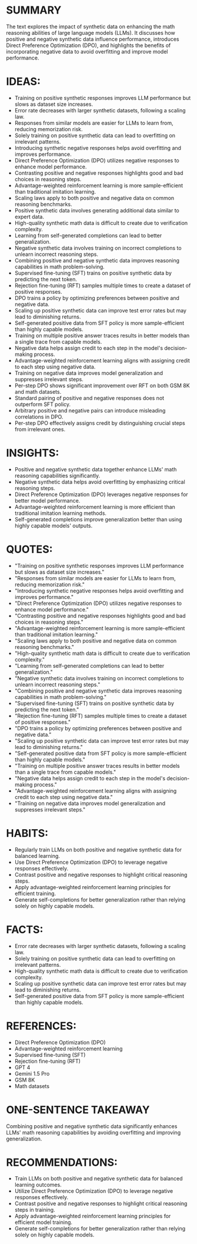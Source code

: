 # SUMMARY
The text explores the impact of synthetic data on enhancing the math reasoning abilities of large language models (LLMs). It discusses how positive and negative synthetic data influence performance, introduces Direct Preference Optimization (DPO), and highlights the benefits of incorporating negative data to avoid overfitting and improve model performance.

# IDEAS:
- Training on positive synthetic responses improves LLM performance but slows as dataset size increases.
- Error rate decreases with larger synthetic datasets, following a scaling law.
- Responses from similar models are easier for LLMs to learn from, reducing memorization risk.
- Solely training on positive synthetic data can lead to overfitting on irrelevant patterns.
- Introducing synthetic negative responses helps avoid overfitting and improves performance.
- Direct Preference Optimization (DPO) utilizes negative responses to enhance model performance.
- Contrasting positive and negative responses highlights good and bad choices in reasoning steps.
- Advantage-weighted reinforcement learning is more sample-efficient than traditional imitation learning.
- Scaling laws apply to both positive and negative data on common reasoning benchmarks.
- Positive synthetic data involves generating additional data similar to expert data.
- High-quality synthetic math data is difficult to create due to verification complexity.
- Learning from self-generated completions can lead to better generalization.
- Negative synthetic data involves training on incorrect completions to unlearn incorrect reasoning steps.
- Combining positive and negative synthetic data improves reasoning capabilities in math problem-solving.
- Supervised fine-tuning (SFT) trains on positive synthetic data by predicting the next token.
- Rejection fine-tuning (RFT) samples multiple times to create a dataset of positive responses.
- DPO trains a policy by optimizing preferences between positive and negative data.
- Scaling up positive synthetic data can improve test error rates but may lead to diminishing returns.
- Self-generated positive data from SFT policy is more sample-efficient than highly capable models.
- Training on multiple positive answer traces results in better models than a single trace from capable models.
- Negative data helps assign credit to each step in the model's decision-making process.
- Advantage-weighted reinforcement learning aligns with assigning credit to each step using negative data.
- Training on negative data improves model generalization and suppresses irrelevant steps.
- Per-step DPO shows significant improvement over RFT on both GSM 8K and math datasets.
- Standard pairing of positive and negative responses does not outperform SFT policy.
- Arbitrary positive and negative pairs can introduce misleading correlations in DPO.
- Per-step DPO effectively assigns credit by distinguishing crucial steps from irrelevant ones.

# INSIGHTS:
- Positive and negative synthetic data together enhance LLMs' math reasoning capabilities significantly.
- Negative synthetic data helps avoid overfitting by emphasizing critical reasoning steps.
- Direct Preference Optimization (DPO) leverages negative responses for better model performance.
- Advantage-weighted reinforcement learning is more efficient than traditional imitation learning methods.
- Self-generated completions improve generalization better than using highly capable models' outputs.

# QUOTES:
- "Training on positive synthetic responses improves LLM performance but slows as dataset size increases."
- "Responses from similar models are easier for LLMs to learn from, reducing memorization risk."
- "Introducing synthetic negative responses helps avoid overfitting and improves performance."
- "Direct Preference Optimization (DPO) utilizes negative responses to enhance model performance."
- "Contrasting positive and negative responses highlights good and bad choices in reasoning steps."
- "Advantage-weighted reinforcement learning is more sample-efficient than traditional imitation learning."
- "Scaling laws apply to both positive and negative data on common reasoning benchmarks."
- "High-quality synthetic math data is difficult to create due to verification complexity."
- "Learning from self-generated completions can lead to better generalization."
- "Negative synthetic data involves training on incorrect completions to unlearn incorrect reasoning steps."
- "Combining positive and negative synthetic data improves reasoning capabilities in math problem-solving."
- "Supervised fine-tuning (SFT) trains on positive synthetic data by predicting the next token."
- "Rejection fine-tuning (RFT) samples multiple times to create a dataset of positive responses."
- "DPO trains a policy by optimizing preferences between positive and negative data."
- "Scaling up positive synthetic data can improve test error rates but may lead to diminishing returns."
- "Self-generated positive data from SFT policy is more sample-efficient than highly capable models."
- "Training on multiple positive answer traces results in better models than a single trace from capable models."
- "Negative data helps assign credit to each step in the model's decision-making process."
- "Advantage-weighted reinforcement learning aligns with assigning credit to each step using negative data."
- "Training on negative data improves model generalization and suppresses irrelevant steps."

# HABITS:
- Regularly train LLMs on both positive and negative synthetic data for balanced learning.
- Use Direct Preference Optimization (DPO) to leverage negative responses effectively.
- Contrast positive and negative responses to highlight critical reasoning steps.
- Apply advantage-weighted reinforcement learning principles for efficient training.
- Generate self-completions for better generalization rather than relying solely on highly capable models.

# FACTS:
- Error rate decreases with larger synthetic datasets, following a scaling law.
- Solely training on positive synthetic data can lead to overfitting on irrelevant patterns.
- High-quality synthetic math data is difficult to create due to verification complexity.
- Scaling up positive synthetic data can improve test error rates but may lead to diminishing returns.
- Self-generated positive data from SFT policy is more sample-efficient than highly capable models.

# REFERENCES:
- Direct Preference Optimization (DPO)
- Advantage-weighted reinforcement learning
- Supervised fine-tuning (SFT)
- Rejection fine-tuning (RFT)
- GPT 4
- Gemini 1.5 Pro
- GSM 8K
- Math datasets

# ONE-SENTENCE TAKEAWAY
Combining positive and negative synthetic data significantly enhances LLMs' math reasoning capabilities by avoiding overfitting and improving generalization.

# RECOMMENDATIONS:
- Train LLMs on both positive and negative synthetic data for balanced learning outcomes.
- Utilize Direct Preference Optimization (DPO) to leverage negative responses effectively.
- Contrast positive and negative responses to highlight critical reasoning steps in training.
- Apply advantage-weighted reinforcement learning principles for efficient model training.
- Generate self-completions for better generalization rather than relying solely on highly capable models.